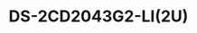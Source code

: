 ---
id: 19
title: "DS-2CD2043G2-LI(2U)"
slug: "network-19"
subTitle: "4 MP AcuSense Hybrid Bullet Camera"
category: "networkcamera"
imgCard: "/src/assets/images/networkcamera/DS-2CD2043G2-LI(2U)/DS-2CD2043G2-LI(2U)-1.webp"
imgAlt: "DS-2CD2043G2-LI(2U)"
thumbnails: [
  "/src/assets/images/networkcamera/DS-2CD2043G2-LI(2U)/DS-2CD2043G2-LI(2U)-1.webp",
  "/src/assets/images/networkcamera/DS-2CD2043G2-LI(2U)/DS-2CD2043G2-LI(2U)-2.webp",
  "/src/assets/images/networkcamera/DS-2CD2043G2-LI(2U)/DS-2CD2043G2-LI(2U)-3.webp",
]
features: [
  "4 MP high-quality imaging for sharp surveillance",
  "AcuSense technology for accurate human and vehicle classification",
  "Smart Hybrid Light with IR and white light, 4 lighting modes",
  "Dual-microphone (-2U) for high-quality real-time audio monitoring",
  "120 dB true WDR for clear imaging in strong backlight",
  "H.265+ compression and IP67 water/dust resistance",
]
rating: 5
reviewCount: 100
specifications: {
  Camera: {
    Image_Sensor: "1/2.9\" Progressive Scan CMOS",
    Max_Resolution: "2688 × 1520",
    Min_Illumination: "Color: 0.005 Lux @ (F1.6, AGC ON), 0 Lux with light",
    Shutter_Time: "1/3 s to 1/100,000 s",
    Day_Night: "IR cut filter",
    Angle_Adjustment: "Pan: 0° to 360°, Tilt: 0° to 90°, Rotate: 0° to 360°"
  },
  Lens: {
    Lens_Type: "Fixed focal lens, 2.8, 4, and 6 mm optional",
    Focal_Length_FOV: {
      "2.8 mm": "Horizontal FOV 104°, Vertical FOV 57°, Diagonal FOV 122°",
      "4 mm": "Horizontal FOV 84°, Vertical FOV 45°, Diagonal FOV 100°",
      "6 mm": "Horizontal FOV 52°, Vertical FOV 28°, Diagonal FOV 61°"
    },
    Lens_Mount: "M12",
    Iris_Type: "Fixed",
    Aperture: "F1.6",
    Depth_of_Field: {
      "2.8 mm": "1.4 m to ∞",
      "4 mm": "1.5 m to ∞",
      "6 mm": "3.5 m to ∞"
    }
  },
  Video: {
    Main_Stream: {
      "50_Hz": "25 fps (2688 × 1520, 1920 × 1080, 1280 × 720)",
      "60_Hz": "30 fps (2688 × 1520, 1920 × 1080, 1280 × 720)"
    },
    Sub_Stream: {
      "50_Hz": "25 fps (1280 × 720, 640 × 480, 640 × 360)",
      "60_Hz": "30 fps (1280 × 720, 640 × 480, 640 × 360)"
    },
    Third_Stream: {
      "50_Hz": "10 fps (1920 × 1080, 1280 × 720, 640 × 480, 640 × 360)",
      "60_Hz": "10 fps (1920 × 1080, 1280 × 720, 640 × 480, 640 × 360)",
      Note: "Third stream is supported under certain settings"
    },
    Video_Compression: {
      Main_Stream: "H.265/H.264/H.264+/H.265+",
      Sub_Stream: "H.265/H.264/MJPEG",
      Third_Stream: "H.265/H.264"
    },
    Video_Bit_Rate: "32 Kbps to 8 Mbps",
    H264_Type: "Baseline Profile, Main Profile, High Profile",
    H265_Type: "Main Profile",
    SVC: "H.264 and H.265 encoding",
    Bit_Rate_Control: "CBR, VBR",
    ROI: "1 fixed region for main stream and sub-stream",
    Target_Cropping: "Yes"
  },
  Audio: {
    Audio_Compression: "-2U: G.711/G.722.1/G.726/MP2L2/PCM/MP3/AAC-LC",
    Audio_Bit_Rate: "-2U: 64 Kbps (G.711ulaw/G.711alaw)/16 Kbps (G.722.1)/16 Kbps (G.726)/32 to 160 Kbps (MP2L2)/8 to 320 Kbps (MP3)/16 to 64 Kbps (AAC-LC)",
    Audio_Sampling_Rate: "-2U: 8 kHz/16 kHz/32 kHz/48 kHz",
    Environment_Noise_Filtering: "-2U: Yes",
    Built_in_Microphone: "-2U: Arrayed dual-microphone"
  },
  Network: {
    Protocols: "TCP/IP, ICMP, HTTP, HTTPS, FTP, DHCP, DNS, DDNS, RTP, RTSP, RTCP, NTP, UPnP, SMTP, IGMP, 802.1X, QoS, IPv4, IPv6, UDP, Bonjour, SSL/TLS, PPPoE, SNMP, WebSocket, WebSockets",
    Simultaneous_Live_View: "Up to 6 channels",
    API: "ONVIF (Profile S, Profile G), ISAPI, SDK, ISUP",
    Security: "Password protection, complicated password, HTTPS encryption, IP address filter, Security Audit Log, basic and digest authentication for HTTP/HTTPS, TLS 1.1/1.2/1.3, WSSE and digest authentication for ONVIF",
    User_Host: "Up to 32 users; 3 user levels: administrator, operator, and user",
    Client: "iVMS-4200, Hik-Connect, Hik-Central",
    Network_Storage: "NAS (NFS, SMB/CIFS), ANR, Hikvision memory card support with encryption and health detection",
    Web_Browser: "Plug-in required live view: IE 11; Plug-in free live view: Chrome 80+, Firefox 80+, Edge 89+, Safari 13+; Local service: Chrome 80+, Firefox 80+, Edge 89+, Safari 13+"
  },
  Image: {
    Image_Parameters_Switch: "Yes",
    Day_Night_Switch: "Day, Night, Auto, Schedule",
    Image_Settings: "Rotate mode",
    WDR: "120 dB",
    SNR: "≥ 52 dB",
    Image_Enhancement: "BLC, HLC, 3D DNR",
    Privacy_Mask: "8 programmable polygon privacy masks"
  },
  General: {
    Power: "12 VDC ± 25%, 0.5 A, max. 6 W, reverse polarity protection, Ø5.5 mm coaxial power plug; PoE: IEEE 802.3af, Class 3, max. 7.5 W",
    Material: "Metal",
    Dimension: "Ø74.4 mm × 176.3 mm (Ø2.93\" × 6.94\")",
    Package_Dimension: "234 mm × 120 mm × 117 mm (9.21\" × 4.72\" × 4.61\")",
    Weight: "Approx. 515 g (1.1 lb.)",
    With_Package_Weight: "Approx. 760 g (1.7 lb.)",
    Storage_Conditions: "-30 °C to 60 °C (-22 °F to 140 °F), Humidity 95% or less (non-condensing)",
    Startup_and_Operating_Conditions: "-30 °C to 60 °C (-22 °F to 140 °F), Humidity 95% or less (non-condensing)",
    Language: "33 languages including English, Russian, French, Spanish, Korean, Japanese, Ukrainian, and more",
    General_Function: "Heartbeat, mirror, flash log, password reset via email, pixel counter, anti-banding"
  }
}
---